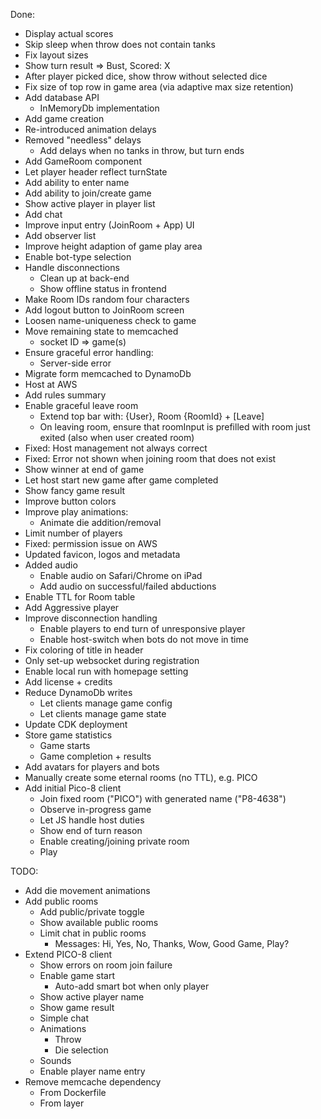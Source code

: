 Done:
-	Display actual scores
-	Skip sleep when throw does not contain tanks
- 	Fix layout sizes
- 	Show turn result => Bust, Scored: X
-	After player picked dice, show throw without selected dice
-	Fix size of top row in game area (via adaptive max size retention)
-	Add database API
	-	InMemoryDb implementation
-	Add game creation
-	Re-introduced animation delays
-	Removed "needless" delays
	-	Add delays when no tanks in throw, but turn ends
-	Add GameRoom component
-	Let player header reflect turnState
-	Add ability to enter name
-	Add ability to join/create game
-	Show active player in player list
-	Add chat
-	Improve input entry (JoinRoom + App) UI
-	Add observer list
-	Improve height adaption of game play area 
-	Enable bot-type selection
-	Handle disconnections
	-	Clean up at back-end
	-	Show offline status in frontend
-	Make Room IDs random four characters
-	Add logout button to JoinRoom screen
-	Loosen name-uniqueness check to game
-	Move remaining state to memcached
	-	socket ID => game(s)
-	Ensure graceful error handling:
	-	Server-side error
-	Migrate form memcached to DynamoDb
-	Host at AWS
-	Add rules summary
-	Enable graceful leave room
	-	Extend top bar with: {User}, Room {RoomId} + [Leave]
	-	On leaving room, ensure that roomInput is prefilled with room just exited (also when user created room)
-	Fixed: Host management not always correct
-	Fixed: Error not shown when joining room that does not exist
-	Show winner at end of game
-	Let host start new game after game completed
-	Show fancy game result
-	Improve button colors
-	Improve play animations:
	-	Animate die addition/removal
-	Limit number of players
-	Fixed: permission issue on AWS
-	Updated favicon, logos and metadata
-	Added audio
	-	Enable audio on Safari/Chrome on iPad
	-	Add audio on successful/failed abductions
-	Enable TTL for Room table
-	Add Aggressive player
-	Improve disconnection handling
	-	Enable players to end turn of unresponsive player
	-	Enable host-switch when bots do not move in time
-	Fix coloring of title in header
-	Only set-up websocket during registration
-	Enable local run with homepage setting
-	Add license + credits
-	Reduce DynamoDb writes
	-	Let clients manage game config
	-	Let clients manage game state
-	Update CDK deployment
-	Store game statistics
	-	Game starts
	-	Game completion + results
-	Add avatars for players and bots
-	Manually create some eternal rooms (no TTL), e.g. PICO
-	Add initial Pico-8 client
	-	Join fixed room ("PICO") with generated name ("P8-4638")
	-	Observe in-progress game
	-	Let JS handle host duties
	-	Show end of turn reason
	-	Enable creating/joining private room
	-	Play

TODO:
-	Add die movement animations
-	Add public rooms
	-	Add public/private toggle
	-	Show available public rooms
	-	Limit chat in public rooms
		-	Messages: Hi, Yes, No, Thanks, Wow, Good Game, Play?
-	Extend PICO-8 client
	-	Show errors on room join failure
	-	Enable game start
		-	Auto-add smart bot when only player
	-	Show active player name
	-	Show game result
	-	Simple chat
	-	Animations
		-	Throw
		-	Die selection
	-	Sounds
	-	Enable player name entry
-	Remove memcache dependency
	-	From Dockerfile
	-	From layer
